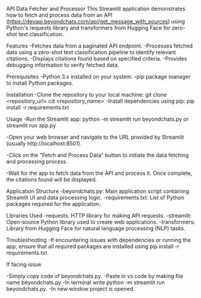 API Data Fetcher and Processor
This Streamlit application demonstrates how to fetch and process data from an API (https://devapi.beyondchats.com/api/get_message_with_sources) using Python's requests library and transformers from Hugging Face for zero-shot text classification.

Features
-Fetches data from a paginated API endpoint.
-Processes fetched data using a zero-shot text classification pipeline to identify relevant citations.
-Displays citations found based on specified criteria.
-Provides debugging information to verify fetched data.

Prerequisites
-Python 3.x installed on your system.
-pip package manager to install Python packages.

Installation
-Clone the repository to your local machine:
   git clone <repository_url>
   cd <repository_name>
-Install dependencies using pip:
   pip install -r requirements.txt


Usage
-Run the Streamlit app:
   python -m streamlit run beyondchats.py 
          or
   streamlit run app.py
   
-Open your web browser and navigate to the URL provided by Streamlit (usually http://localhost:8501).

-Click on the "Fetch and Process Data" button to initiate the data fetching and processing process.

-Wait for the app to fetch data from the API and process it. Once complete, the citations found will be displayed.

Application Structure
-beyondchats.py: Main application script containing Streamlit UI and data processing logic.
-requirements.txt: List of Python packages required for the application.

Libraries Used
-requests: HTTP library for making API requests.
-streamlit: Open-source Python library used to create web applications.
-transformers: Library from Hugging Face for natural language processing (NLP) tasks.

Troubleshooting
-If encountering issues with dependencies or running the app, ensure that all required packages are installed using pip install -r requirements.txt.



If facing issue

-Simply copy code of beyondchats.py.
-Paste in vs code by making file name beyondchats.py
-In terminal write  python -m streamlit run beyondchats.py.
-In new window project is opened.
